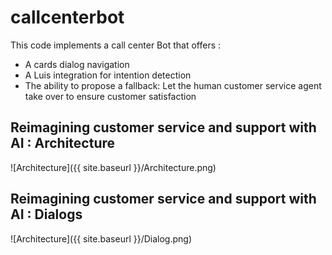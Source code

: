 # callcenterbot
This code implements a call center Bot that offers :
- A cards dialog navigation 
- A Luis integration for intention detection
- The ability to propose a fallback: Let the human customer service agent take over to ensure customer satisfaction

## Reimagining customer service and support with AI : Architecture ##

![Architecture]({{ site.baseurl }}/Architecture.png)

## Reimagining customer service and support with AI : Dialogs ##

![Architecture]({{ site.baseurl }}/Dialog.png)
